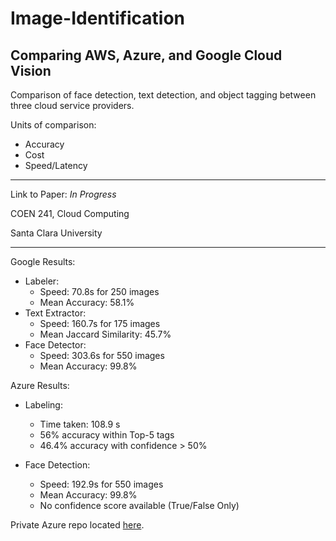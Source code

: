 # Image-Identification 
## Comparing AWS, Azure, and Google Cloud Vision 

Comparison of face detection, text detection, and object tagging between three cloud service providers.

Units of comparison:
- Accuracy
- Cost
- Speed/Latency

---
Link to Paper: <i>In Progress</i>

COEN 241, Cloud Computing

Santa Clara University 

---

Google Results:
- Labeler:
    - Speed: 70.8s for 250 images
    - Mean Accuracy: 58.1%
- Text Extractor:
    - Speed: 160.7s for 175 images
    - Mean Jaccard Similarity: 45.7%
- Face Detector:
    - Speed: 303.6s for 550 images
    - Mean Accuracy: 99.8%
    
Azure Results:
- Labeling:
    - Time taken: 108.9 s
    - 56% accuracy within Top-5 tags
    - 46.4% accuracy with confidence > 50%

- Face Detection:
    - Speed: 192.9s for 550 images
    - Mean Accuracy: 99.8% 
    - No confidence score available (True/False Only)

Private Azure repo located [here](https://github.com/jakesingh/azure_final).